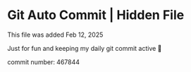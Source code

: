 # Git Auto Commit | Hidden File

This file was added Feb 12, 2025

Just for fun and keeping my daily git commit active 🤪

commit number: 467844
